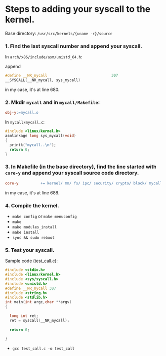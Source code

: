 # Steps to adding your syscall to the kernel.

Base directory: `/usr/src/kernels/{uname -r}/source`

### 1. Find the last syscall number and append your syscall.

In `arch/x86/include/asm/unistd_64.h`:

append

```c
#define __NR_mycall                             307
__SYSCALL(__NR_mycall, sys_mycall)
```

in my case, it's at line 680.

### 2. Mkdir `mycall` and in `mycall/Makefile`:

```Makefile
obj-y:=mycall.o
```

In `mycall/mycall.c`:

```c
#include <linux/kernel.h>
asmlinkage long sys_mycall(void)
{
  printk("mycall..\n");
  return 0;
}
```

### 3. In Makefile (in the base directory), find the line started with `core-y` and append your syscall source code directory.

```Makefile
core-y          += kernel/ mm/ fs/ ipc/ security/ crypto/ block/ mycall/
```

in my case, it's at line 688.

### 4. Compile the kernel.

- `make config` or `make menuconfig`
- `make`
- `make modules_install`
- `make install`
- `sync && sudo reboot` 

### 5. Test your syscall.

Sample code (test_call.c):
```c
#include <stdio.h>
#include <linux/kernel.h>
#include <sys/syscall.h>
#include <unistd.h>
#define __NR_mycall 307
#include <string.h>
#include <stdlib.h>
int main(int argc,char **argv)
{
 
  long int ret;
  ret = syscall(__NR_mycall);
 
  return 0;
 
}
```

- `gcc test_call.c -o test_call`

